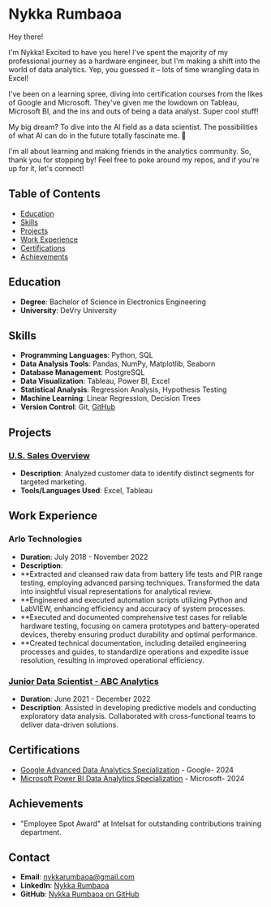 # Nykka Rumbaoa

Hey there!

I'm Nykka! Excited to have you here! I've spent the majority of my professional journey as a hardware engineer, but I'm making a shift into the world of data analytics. Yep, you guessed it – lots of time wrangling data in Excel!

I've been on a learning spree, diving into certification courses from the likes of Google and Microsoft. They've given me the lowdown on Tableau, Microsoft BI, and the ins and outs of being a data analyst. Super cool stuff!

My big dream? To dive into the AI field as a data scientist. The possibilities of what AI can do in the future totally fascinate me. 🚀

I'm all about learning and making friends in the analytics community. So, thank you for stopping by! Feel free to poke around my repos, and if you're up for it, let's connect!


## Table of Contents
- [Education](#Education)
- [Skills](#skills)
- [Projects](#projects)
- [Work Experience](#work-experience)
- [Certifications](#certifications)
- [Achievements](#achievements)


## Education
- **Degree**: Bachelor of Science in Electronics Engineering
- **University**: DeVry University

## Skills
- **Programming Languages**: Python,  SQL
- **Data Analysis Tools**: Pandas, NumPy, Matplotlib, Seaborn
- **Database Management**: PostgreSQL
- **Data Visualization**: Tableau, Power BI, Excel
- **Statistical Analysis**: Regression Analysis, Hypothesis Testing
- **Machine Learning**: Linear Regression, Decision Trees
- **Version Control**: Git, [GitHub](https://github.com/nrumbaoa)

## Projects
### [U.S. Sales Overview](https://public.tableau.com/app/profile/nykka.rumbaoa/viz/SalesDashboard_17064990427450/SalesDashboard)
- **Description**: Analyzed customer data to identify distinct segments for targeted marketing.
- **Tools/Languages Used**: Excel, Tableau


## Work Experience
### Arlo Technologies
- **Duration**: July 2018 - November 2022
- **Description**: 
- **Extracted and cleansed raw data from battery life tests and PIR range testing, employing advanced parsing techniques. Transformed the data into insightful visual representations for analytical review.
- **Engineered and executed automation scripts utilizing Python and LabVIEW, enhancing efficiency and accuracy of system processes.
- **Executed and documented comprehensive test cases for reliable hardware testing, focusing on camera prototypes and battery-operated devices, thereby ensuring product durability and optimal performance.
- **Created technical documentation, including detailed engineering processes and guides, to standardize operations and expedite issue resolution, resulting in improved operational efficiency.


### [Junior Data Scientist - ABC Analytics](https://www.abcanalytics.com)
- **Duration**: June 2021 - December 2022
- **Description**: Assisted in developing predictive models and conducting exploratory data analysis. Collaborated with cross-functional teams to deliver data-driven solutions.

## Certifications
- [Google Advanced Data Analytics Specialization](https://www.coursera.org/account/accomplishments/specialization/FZXBT6FAQV4L) - Google- 2024
- [Microsoft Power BI Data Analytics Specialization](https://www.coursera.org/account/accomplishments/specialization/6GPUQM9SYUUN) - Microsoft- 2024

## Achievements
- "Employee Spot Award" at Intelsat for outstanding contributions training department.

## Contact
- **Email**: nykkarumbaoa@gmail.com
- **LinkedIn**: [Nykka Rumbaoa](https://www.linkedin.com/in/nykka-rumbaoa/)
- **GitHub**: [Nykka Rumbaoa on GitHub](https://github.com/nrumbaoa)

